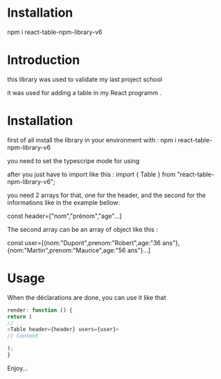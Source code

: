 # Installation

npm i react-table-npm-library-v6

# Introduction

this library was used to validate my last project school

it was used for adding a table in my React programm .

# Installation

first of all install the library in your environment with :
npm i react-table-npm-library-v6

you need to set the typescripe mode for using

after you just have to import like this :
import { Table } from "react-table-npm-library-v6";

you need 2 arrays for that, one for the header, and the second for the informations like in the example bellow:

const header=["nom","prénom","age"...]

The second array can be an array of object like this :

const user=[{nom:"Dupont",prenom:"Robert",age:"36 ans"},{nom:"Martin",prenom:"Maurice",age:"56 ans"}...]

# Usage

When the déclarations are done, you can use it like that

```js
render: function () {
return (
// ...
<Table header={header} users={user}>
// Content

);
}
```

Enjoy...
